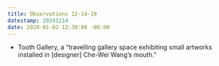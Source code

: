 ```yaml
---
title: Observations 12-14-19
datestamp: 20191214
date: 2020-01-02 12:30:00 -06:00
---
```


- Tooth Gallery, a “travelling gallery space exhibiting small artworks installed in \[designer] Che-Wei Wang’s mouth.”
